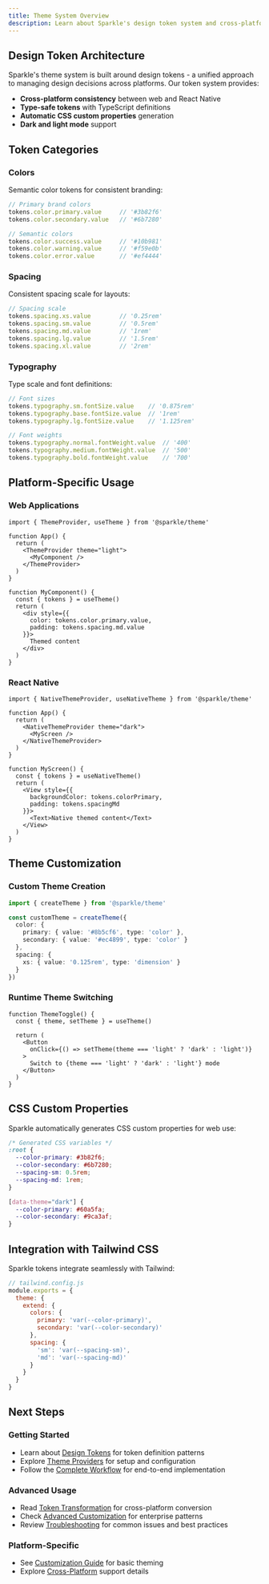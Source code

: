 ```yaml
---
title: Theme System Overview
description: Learn about Sparkle's design token system and cross-platform theming capabilities.
---
```


## Design Token Architecture

Sparkle's theme system is built around design tokens - a unified approach to managing design decisions across platforms. Our token system provides:

- **Cross-platform consistency** between web and React Native
- **Type-safe tokens** with TypeScript definitions
- **Automatic CSS custom properties** generation
- **Dark and light mode** support

## Token Categories

### Colors

Semantic color tokens for consistent branding:

<!-- eslint-disable -->

```typescript
// Primary brand colors
tokens.color.primary.value     // '#3b82f6'
tokens.color.secondary.value   // '#6b7280'

// Semantic colors
tokens.color.success.value     // '#10b981'
tokens.color.warning.value     // '#f59e0b'
tokens.color.error.value       // '#ef4444'
```

### Spacing

Consistent spacing scale for layouts:

<!-- eslint-disable -->

```typescript
// Spacing scale
tokens.spacing.xs.value        // '0.25rem'
tokens.spacing.sm.value        // '0.5rem'
tokens.spacing.md.value        // '1rem'
tokens.spacing.lg.value        // '1.5rem'
tokens.spacing.xl.value        // '2rem'
```

### Typography

Type scale and font definitions:

<!-- eslint-disable -->

```typescript
// Font sizes
tokens.typography.sm.fontSize.value    // '0.875rem'
tokens.typography.base.fontSize.value  // '1rem'
tokens.typography.lg.fontSize.value    // '1.125rem'

// Font weights
tokens.typography.normal.fontWeight.value  // '400'
tokens.typography.medium.fontWeight.value  // '500'
tokens.typography.bold.fontWeight.value    // '700'
```

## Platform-Specific Usage

### Web Applications

```tsx
import { ThemeProvider, useTheme } from '@sparkle/theme'

function App() {
  return (
    <ThemeProvider theme="light">
      <MyComponent />
    </ThemeProvider>
  )
}

function MyComponent() {
  const { tokens } = useTheme()
  return (
    <div style={{
      color: tokens.color.primary.value,
      padding: tokens.spacing.md.value
    }}>
      Themed content
    </div>
  )
}
```

### React Native

```tsx
import { NativeThemeProvider, useNativeTheme } from '@sparkle/theme'

function App() {
  return (
    <NativeThemeProvider theme="dark">
      <MyScreen />
    </NativeThemeProvider>
  )
}

function MyScreen() {
  const { tokens } = useNativeTheme()
  return (
    <View style={{
      backgroundColor: tokens.colorPrimary,
      padding: tokens.spacingMd
    }}>
      <Text>Native themed content</Text>
    </View>
  )
}
```

## Theme Customization

### Custom Theme Creation

```typescript
import { createTheme } from '@sparkle/theme'

const customTheme = createTheme({
  color: {
    primary: { value: '#8b5cf6', type: 'color' },
    secondary: { value: '#ec4899', type: 'color' }
  },
  spacing: {
    xs: { value: '0.125rem', type: 'dimension' }
  }
})
```

### Runtime Theme Switching

```tsx
function ThemeToggle() {
  const { theme, setTheme } = useTheme()

  return (
    <Button
      onClick={() => setTheme(theme === 'light' ? 'dark' : 'light')}
    >
      Switch to {theme === 'light' ? 'dark' : 'light'} mode
    </Button>
  )
}
```

## CSS Custom Properties

Sparkle automatically generates CSS custom properties for web use:

```css
/* Generated CSS variables */
:root {
  --color-primary: #3b82f6;
  --color-secondary: #6b7280;
  --spacing-sm: 0.5rem;
  --spacing-md: 1rem;
}

[data-theme="dark"] {
  --color-primary: #60a5fa;
  --color-secondary: #9ca3af;
}
```

## Integration with Tailwind CSS

Sparkle tokens integrate seamlessly with Tailwind:

```javascript
// tailwind.config.js
module.exports = {
  theme: {
    extend: {
      colors: {
        primary: 'var(--color-primary)',
        secondary: 'var(--color-secondary)'
      },
      spacing: {
        'sm': 'var(--spacing-sm)',
        'md': 'var(--spacing-md)'
      }
    }
  }
}
```

## Next Steps

### Getting Started

- Learn about [Design Tokens](./design-tokens) for token definition patterns
- Explore [Theme Providers](./providers) for setup and configuration
- Follow the [Complete Workflow](./workflow) for end-to-end implementation

### Advanced Usage

- Read [Token Transformation](./token-transformation) for cross-platform conversion
- Check [Advanced Customization](./advanced) for enterprise patterns
- Review [Troubleshooting](./troubleshooting) for common issues and best practices

### Platform-Specific

- See [Customization Guide](./customization) for basic theming
- Explore [Cross-Platform](./cross-platform) support details

